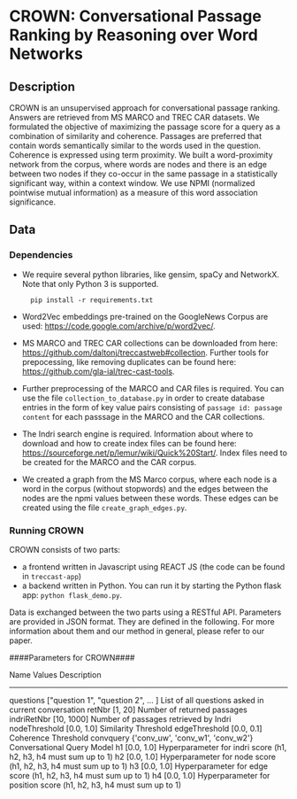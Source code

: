 CROWN: **C**onversational Passage **R**anking by Reasoning **o**ver **W**ord **N**etworks
============

Description
------------

CROWN is an unsupervised approach for conversational passage ranking. Answers are retrieved from MS MARCO and TREC CAR datasets. We formulated the objective of maximizing the passage score for a query as a combination of similarity and coherence. Passages are preferred that contain words semantically similar to the words used in the question. Coherence is expressed using term proximity. We built a word-proximity network from the corpus, where words are nodes and there is an edge between two nodes if they co-occur in the same passage in a statistically significant way, within a context window. We use NPMI (normalized pointwise mutual information) as a measure of this word association significance.



Data
------

### Dependencies ####

* We require several python libraries, like gensim, spaCy and NetworkX. Note that only Python 3 is supported.

        pip install -r requirements.txt


* Word2Vec embeddings pre-trained on the GoogleNews Corpus are used: https://code.google.com/archive/p/word2vec/. 

* MS MARCO and TREC CAR collections can be downloaded from here: https://github.com/daltonj/treccastweb#collection. Further tools for prepocessing, like removing duplicates can be found here: https://github.com/gla-ial/trec-cast-tools.

* Further preprocessing of the MARCO and CAR files is required. You can use the file `collection_to_database.py` in order to create database entries in the form of key value pairs consisting of `passage id: passage content` for each passsage in the MARCO and the CAR collections.

* The Indri search engine is required. Information about where to download and how to create index files can be found here: https://sourceforge.net/p/lemur/wiki/Quick%20Start/. Index files need to be created for the MARCO and the CAR corpus. 

* We created a graph from the MS Marco corpus, where each node is a word in the corpus (without stopwords) and the edges between the nodes are the npmi values between these words. These edges can be created using the file `create_graph_edges.py`.



### Running CROWN ####

CROWN consists of two parts: 
* a frontend written in Javascript using REACT JS (the code can be found in `treccast-app`)
* a backend written in Python. You can run it by starting the Python flask app: `python flask_demo.py`.
  
Data is exchanged between the two parts using a RESTful API.
Parameters are provided in JSON format. They are defined in the following. 
For more information about them and our method in general, please refer to our paper.

####Parameters for CROWN####

Name  Values      Description
----  ------------  ------------
questions ["question 1", "question 2", ... ] List of all questions asked in current conversation
retNbr  [1, 20]  Number of returned passages 
indriRetNbr [10, 1000]  Number of passages retrieved by Indri
nodeThreshold [0.0, 1.0] Similarity Threshold
edgeThreshold [0.0, 0.1] Coherence Threshold
convquery {'conv_uw', 'conv_w1', 'conv_w2'} Conversational Query Model
h1    [0.0, 1.0]  Hyperparameter for indri score (h1, h2, h3, h4 must sum up to 1)
h2    [0.0, 1.0]  Hyperparameter for node score (h1, h2, h3, h4 must sum up to 1)
h3    [0.0, 1.0]  Hyperparameter for edge score (h1, h2, h3, h4 must sum up to 1)
h4    [0.0, 1.0]  Hyperparameter for position score (h1, h2, h3, h4 must sum up to 1)

